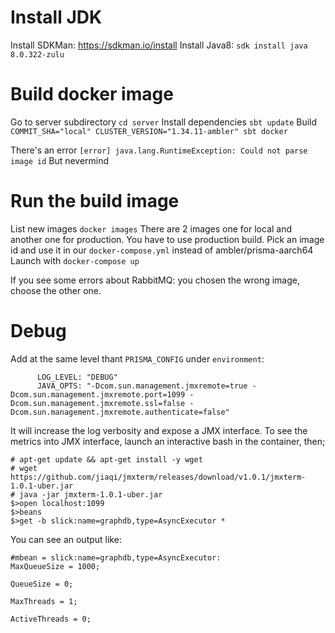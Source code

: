 # Install JDK
Install SDKMan: https://sdkman.io/install
Install Java8: `sdk install java 8.0.322-zulu`

# Build docker image
Go to server subdirectory `cd server`
Install dependencies `sbt update`
Build `COMMIT_SHA="local" CLUSTER_VERSION="1.34.11-ambler" sbt docker`

There's an error `[error] java.lang.RuntimeException: Could not parse image id`
But nevermind

# Run the build image
List new images `docker images`
There are 2 images one for local and another one for production.
You have to use production build.
Pick an image id and use it in our `docker-compose.yml` instead of ambler/prisma-aarch64
Launch with `docker-compose up`

If you see some errors about RabbitMQ: you chosen the wrong image, choose the other one.

# Debug
Add at the same level thant `PRISMA_CONFIG` under `environment`:
```
      LOG_LEVEL: "DEBUG"
      JAVA_OPTS: "-Dcom.sun.management.jmxremote=true -Dcom.sun.management.jmxremote.port=1099 -Dcom.sun.management.jmxremote.ssl=false -Dcom.sun.management.jmxremote.authenticate=false"
```

It will increase the log verbosity and expose a JMX interface.
To see the metrics into JMX interface, launch an interactive bash in the container, then;
```
# apt-get update && apt-get install -y wget
# wget https://github.com/jiaqi/jmxterm/releases/download/v1.0.1/jmxterm-1.0.1-uber.jar
# java -jar jmxterm-1.0.1-uber.jar
$>open localhost:1099
$>beans
$>get -b slick:name=graphdb,type=AsyncExecutor *
```

You can see an output like:
```
#mbean = slick:name=graphdb,type=AsyncExecutor:
MaxQueueSize = 1000;

QueueSize = 0;

MaxThreads = 1;

ActiveThreads = 0;
```